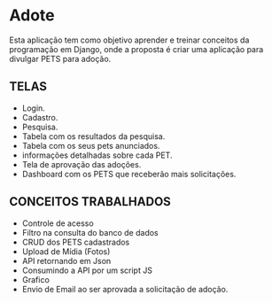 # Adote 

Esta aplicação tem como objetivo aprender e treinar conceitos da programação em Django, onde a proposta é criar uma aplicação para divulgar PETS para adoção.

## TELAS 

- Login.
- Cadastro.
- Pesquisa.
- Tabela com os resultados da pesquisa.
- Tabela com os seus pets anunciados.
- informações detalhadas sobre cada PET.
- Tela de aprovação das adoções.
- Dashboard com os PETS que receberão mais solicitações.


## CONCEITOS TRABALHADOS

- Controle de acesso
- Filtro na consulta do banco de dados
- CRUD dos PETS cadastrados
- Upload de Mídia (Fotos) 
- API retornando em Json 
- Consumindo a API por um script JS
- Grafico
- Envio de Email ao ser aprovada a solicitação de adoção. 

